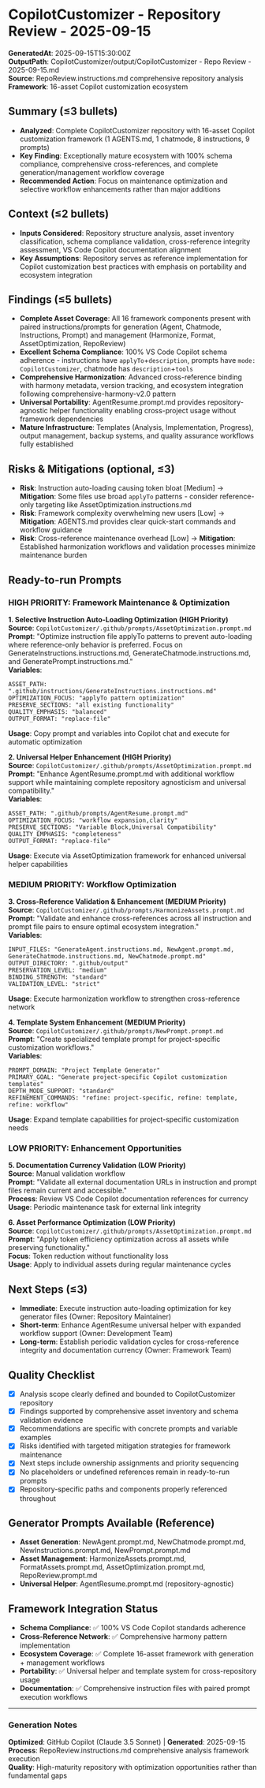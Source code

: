 # CopilotCustomizer - Repository Review - 2025-09-15

**GeneratedAt**: 2025-09-15T15:30:00Z  
**OutputPath**: CopilotCustomizer/output/CopilotCustomizer - Repo Review - 2025-09-15.md  
**Source**: RepoReview.instructions.md comprehensive repository analysis  
**Framework**: 16-asset Copilot customization ecosystem

## Summary (≤3 bullets)
- **Analyzed**: Complete CopilotCustomizer repository with 16-asset Copilot customization framework (1 AGENTS.md, 1 chatmode, 8 instructions, 9 prompts)
- **Key Finding**: Exceptionally mature ecosystem with 100% schema compliance, comprehensive cross-references, and complete generation/management workflow coverage
- **Recommended Action**: Focus on maintenance optimization and selective workflow enhancements rather than major additions

## Context (≤2 bullets)  
- **Inputs Considered**: Repository structure analysis, asset inventory classification, schema compliance validation, cross-reference integrity assessment, VS Code Copilot documentation alignment
- **Key Assumptions**: Repository serves as reference implementation for Copilot customization best practices with emphasis on portability and ecosystem integration

## Findings (≤5 bullets)
- **Complete Asset Coverage**: All 16 framework components present with paired instructions/prompts for generation (Agent, Chatmode, Instructions, Prompt) and management (Harmonize, Format, AssetOptimization, RepoReview)
- **Excellent Schema Compliance**: 100% VS Code Copilot schema adherence - instructions have `applyTo`+`description`, prompts have `mode: CopilotCustomizer`, chatmode has `description`+`tools`
- **Comprehensive Harmonization**: Advanced cross-reference binding with harmony metadata, version tracking, and ecosystem integration following comprehensive-harmony-v2.0 pattern
- **Universal Portability**: AgentResume.prompt.md provides repository-agnostic helper functionality enabling cross-project usage without framework dependencies
- **Mature Infrastructure**: Templates (Analysis, Implementation, Progress), output management, backup systems, and quality assurance workflows fully established

## Risks & Mitigations (optional, ≤3)
- **Risk**: Instruction auto-loading causing token bloat [Medium] → **Mitigation**: Some files use broad `applyTo` patterns - consider reference-only targeting like AssetOptimization.instructions.md
- **Risk**: Framework complexity overwhelming new users [Low] → **Mitigation**: AGENTS.md provides clear quick-start commands and workflow guidance
- **Risk**: Cross-reference maintenance overhead [Low] → **Mitigation**: Established harmonization workflows and validation processes minimize maintenance burden

## Ready-to-run Prompts

### HIGH PRIORITY: Framework Maintenance & Optimization

**1. Selective Instruction Auto-Loading Optimization (HIGH Priority)**  
**Source**: `CopilotCustomizer/.github/prompts/AssetOptimization.prompt.md`  
**Prompt**: "Optimize instruction file applyTo patterns to prevent auto-loading where reference-only behavior is preferred. Focus on GenerateInstructions.instructions.md, GenerateChatmode.instructions.md, and GeneratePrompt.instructions.md."  
**Variables**: 
```
ASSET_PATH: ".github/instructions/GenerateInstructions.instructions.md"
OPTIMIZATION_FOCUS: "applyTo pattern optimization"
PRESERVE_SECTIONS: "all existing functionality"  
QUALITY_EMPHASIS: "balanced"
OUTPUT_FORMAT: "replace-file"
```
**Usage**: Copy prompt and variables into Copilot chat and execute for automatic optimization

**2. Universal Helper Enhancement (HIGH Priority)**  
**Source**: `CopilotCustomizer/.github/prompts/AssetOptimization.prompt.md`  
**Prompt**: "Enhance AgentResume.prompt.md with additional workflow support while maintaining complete repository agnosticism and universal compatibility."  
**Variables**:
```  
ASSET_PATH: ".github/prompts/AgentResume.prompt.md"
OPTIMIZATION_FOCUS: "workflow expansion,clarity"
PRESERVE_SECTIONS: "Variable Block,Universal Compatibility"
QUALITY_EMPHASIS: "completeness" 
OUTPUT_FORMAT: "replace-file"
```
**Usage**: Execute via AssetOptimization framework for enhanced universal helper capabilities

### MEDIUM PRIORITY: Workflow Optimization

**3. Cross-Reference Validation & Enhancement (MEDIUM Priority)**  
**Source**: `CopilotCustomizer/.github/prompts/HarmonizeAssets.prompt.md`  
**Prompt**: "Validate and enhance cross-references across all instruction and prompt file pairs to ensure optimal ecosystem integration."  
**Variables**:
```
INPUT_FILES: "GenerateAgent.instructions.md, NewAgent.prompt.md, GenerateChatmode.instructions.md, NewChatmode.prompt.md"
OUTPUT_DIRECTORY: ".github/output"
PRESERVATION_LEVEL: "medium"
BINDING_STRENGTH: "standard"  
VALIDATION_LEVEL: "strict"
```
**Usage**: Execute harmonization workflow to strengthen cross-reference network

**4. Template System Enhancement (MEDIUM Priority)**  
**Source**: `CopilotCustomizer/.github/prompts/NewPrompt.prompt.md`  
**Prompt**: "Create specialized template prompt for project-specific customization workflows."  
**Variables**:
```
PROMPT_DOMAIN: "Project Template Generator"  
PRIMARY_GOAL: "Generate project-specific Copilot customization templates"
DEPTH_MODE_SUPPORT: "standard"
REFINEMENT_COMMANDS: "refine: project-specific, refine: template, refine: workflow"
```
**Usage**: Expand template capabilities for project-specific customization needs

### LOW PRIORITY: Enhancement Opportunities  

**5. Documentation Currency Validation (LOW Priority)**  
**Source**: Manual validation workflow  
**Prompt**: "Validate all external documentation URLs in instruction and prompt files remain current and accessible."  
**Process**: Review VS Code Copilot documentation references for currency  
**Usage**: Periodic maintenance task for external link integrity

**6. Asset Performance Optimization (LOW Priority)**  
**Source**: `CopilotCustomizer/.github/prompts/AssetOptimization.prompt.md`  
**Prompt**: "Apply token efficiency optimization across all assets while preserving functionality."  
**Focus**: Token reduction without functionality loss  
**Usage**: Apply to individual assets during regular maintenance cycles

## Next Steps (≤3)
- **Immediate**: Execute instruction auto-loading optimization for key generator files (Owner: Repository Maintainer)  
- **Short-term**: Enhance AgentResume universal helper with expanded workflow support (Owner: Development Team)
- **Long-term**: Establish periodic validation cycles for cross-reference integrity and documentation currency (Owner: Framework Team)

## Quality Checklist
- [x] Analysis scope clearly defined and bounded to CopilotCustomizer repository  
- [x] Findings supported by comprehensive asset inventory and schema validation evidence
- [x] Recommendations are specific with concrete prompts and variable examples  
- [x] Risks identified with targeted mitigation strategies for framework maintenance
- [x] Next steps include ownership assignments and priority sequencing
- [x] No placeholders or undefined references remain in ready-to-run prompts
- [x] Repository-specific paths and components properly referenced throughout

## Generator Prompts Available (Reference)
- **Asset Generation**: NewAgent.prompt.md, NewChatmode.prompt.md, NewInstructions.prompt.md, NewPrompt.prompt.md
- **Asset Management**: HarmonizeAssets.prompt.md, FormatAssets.prompt.md, AssetOptimization.prompt.md, RepoReview.prompt.md  
- **Universal Helper**: AgentResume.prompt.md (repository-agnostic)

## Framework Integration Status
- **Schema Compliance**: ✅ 100% VS Code Copilot standards adherence
- **Cross-Reference Network**: ✅ Comprehensive harmony pattern implementation  
- **Ecosystem Coverage**: ✅ Complete 16-asset framework with generation + management workflows
- **Portability**: ✅ Universal helper and template system for cross-repository usage
- **Documentation**: ✅ Comprehensive instruction files with paired prompt execution workflows

---

### Generation Notes  
**Optimized**: GitHub Copilot (Claude 3.5 Sonnet) | **Generated**: 2025-09-15  
**Process**: RepoReview.instructions.md comprehensive analysis framework execution  
**Quality**: High-maturity repository with optimization opportunities rather than fundamental gaps